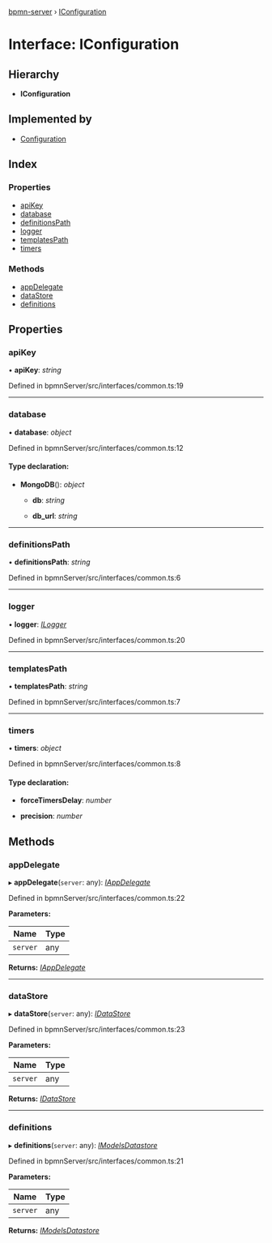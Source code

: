 [bpmn-server](../README.md) › [IConfiguration](iconfiguration.md)

# Interface: IConfiguration

## Hierarchy

* **IConfiguration**

## Implemented by

* [Configuration](../classes/configuration.md)

## Index

### Properties

* [apiKey](iconfiguration.md#apikey)
* [database](iconfiguration.md#database)
* [definitionsPath](iconfiguration.md#definitionspath)
* [logger](iconfiguration.md#logger)
* [templatesPath](iconfiguration.md#templatespath)
* [timers](iconfiguration.md#timers)

### Methods

* [appDelegate](iconfiguration.md#appdelegate)
* [dataStore](iconfiguration.md#datastore)
* [definitions](iconfiguration.md#definitions)

## Properties

###  apiKey

• **apiKey**: *string*

Defined in bpmnServer/src/interfaces/common.ts:19

___

###  database

• **database**: *object*

Defined in bpmnServer/src/interfaces/common.ts:12

#### Type declaration:

* **MongoDB**(): *object*

  * **db**: *string*

  * **db_url**: *string*

___

###  definitionsPath

• **definitionsPath**: *string*

Defined in bpmnServer/src/interfaces/common.ts:6

___

###  logger

• **logger**: *[ILogger](ilogger.md)*

Defined in bpmnServer/src/interfaces/common.ts:20

___

###  templatesPath

• **templatesPath**: *string*

Defined in bpmnServer/src/interfaces/common.ts:7

___

###  timers

• **timers**: *object*

Defined in bpmnServer/src/interfaces/common.ts:8

#### Type declaration:

* **forceTimersDelay**: *number*

* **precision**: *number*

## Methods

###  appDelegate

▸ **appDelegate**(`server`: any): *[IAppDelegate](iappdelegate.md)*

Defined in bpmnServer/src/interfaces/common.ts:22

**Parameters:**

Name | Type |
------ | ------ |
`server` | any |

**Returns:** *[IAppDelegate](iappdelegate.md)*

___

###  dataStore

▸ **dataStore**(`server`: any): *[IDataStore](idatastore.md)*

Defined in bpmnServer/src/interfaces/common.ts:23

**Parameters:**

Name | Type |
------ | ------ |
`server` | any |

**Returns:** *[IDataStore](idatastore.md)*

___

###  definitions

▸ **definitions**(`server`: any): *[IModelsDatastore](imodelsdatastore.md)*

Defined in bpmnServer/src/interfaces/common.ts:21

**Parameters:**

Name | Type |
------ | ------ |
`server` | any |

**Returns:** *[IModelsDatastore](imodelsdatastore.md)*

